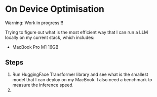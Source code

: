 # On Device Optimisation
Warning: Work in progress!!!

Trying to figure out what is the most efficient way that I can run a LLM locally on my current stack, which includes:
- MacBook Pro M1 16GB

## Steps
1. Run HuggingFace Transformer library and see what is the smallest model that I can deploy on my MacBook. I also need a benchmark to measure the inference speed.
2. 

